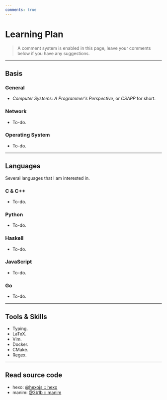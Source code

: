```yaml
---
comments: true
---
```


# Learning Plan

> A comment system is enabled in this page, leave your comments below if you have any suggestions.

---

## Basis

### General

 - *Computer Systems: A Programmer's Perspective*, or *CSAPP* for short.

### Network

 - To-do.

### Operating System

 - To-do.

---

## Languages

Several languages that I am interested in.

### C & C++

 - To-do.

### Python

 - To-do.

### Haskell

 - To-do.
  
### JavaScript

 - To-do.

### Go

 - To-do.

---

## Tools & Skills

 - Typing.
 - LaTeX.
 - Vim.
 - Docker.
 - CMake.
 - Regex.

---

## Read source code

 - hexo: [@hexojs :: hexo](https://github.com/hexojs/hexo)
 - manim: [@3b1b :: manim](https://github.com/3b1b/manim)